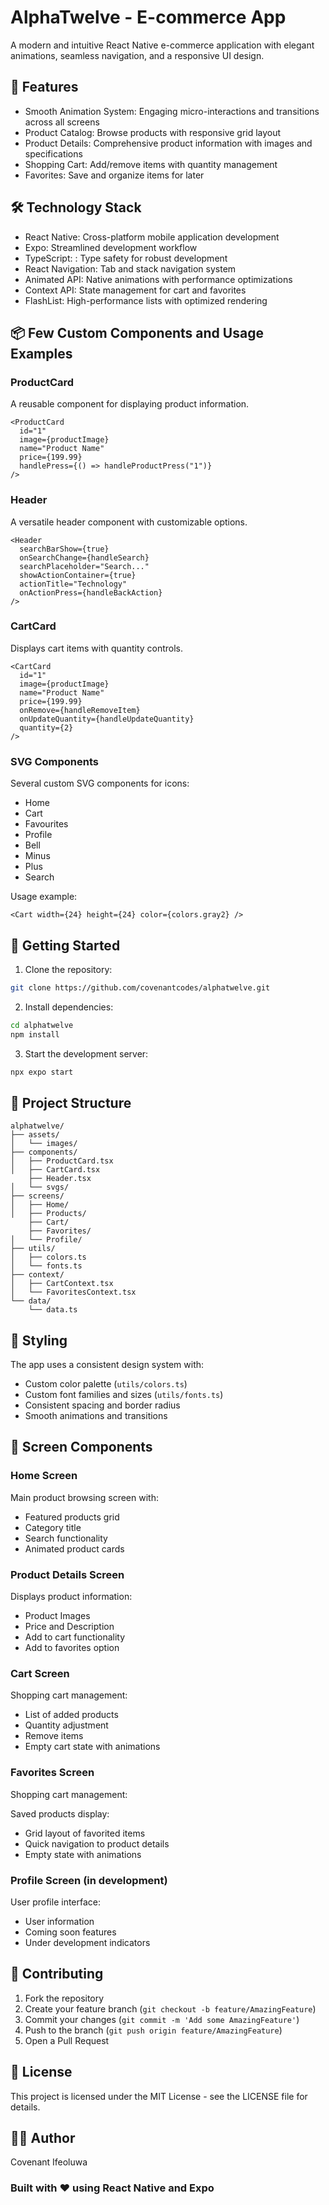 # AlphaTwelve - E-commerce App

A modern and intuitive React Native e-commerce application with elegant animations, seamless navigation, and a responsive UI design.

## 📱 Features

- Smooth Animation System: Engaging micro-interactions and transitions across all screens
- Product Catalog: Browse products with responsive grid layout
- Product Details: Comprehensive product information with images and specifications
- Shopping Cart: Add/remove items with quantity management
- Favorites: Save and organize items for later

## 🛠 Technology Stack

- React Native: Cross-platform mobile application development
- Expo: Streamlined development workflow
- TypeScript: : Type safety for robust development
- React Navigation: Tab and stack navigation system
- Animated API: Native animations with performance optimizations
- Context API: State management for cart and favorites
- FlashList: High-performance lists with optimized rendering

## 📦 Few Custom Components and Usage Examples

### ProductCard

A reusable component for displaying product information.

```tsx
<ProductCard
  id="1"
  image={productImage}
  name="Product Name"
  price={199.99}
  handlePress={() => handleProductPress("1")}
/>
```

### Header

A versatile header component with customizable options.

```tsx
<Header
  searchBarShow={true}
  onSearchChange={handleSearch}
  searchPlaceholder="Search..."
  showActionContainer={true}
  actionTitle="Technology"
  onActionPress={handleBackAction}
/>
```

### CartCard

Displays cart items with quantity controls.

```tsx
<CartCard
  id="1"
  image={productImage}
  name="Product Name"
  price={199.99}
  onRemove={handleRemoveItem}
  onUpdateQuantity={handleUpdateQuantity}
  quantity={2}
/>
```

### SVG Components

Several custom SVG components for icons:

- Home
- Cart
- Favourites
- Profile
- Bell
- Minus
- Plus
- Search

Usage example:

```tsx
<Cart width={24} height={24} color={colors.gray2} />
```

## 🚀 Getting Started

1. Clone the repository:

```bash
git clone https://github.com/covenantcodes/alphatwelve.git
```

2. Install dependencies:

```bash
cd alphatwelve
npm install
```

3. Start the development server:

```bash
npx expo start
```

## 📁 Project Structure

```
alphatwelve/
├── assets/
│   └── images/
├── components/
│   ├── ProductCard.tsx
│   ├── CartCard.tsx
    ├── Header.tsx
│   └── svgs/
├── screens/
│   ├── Home/
│   ├── Products/
    ├── Cart/
    ├── Favorites/
│   └── Profile/
├── utils/
│   ├── colors.ts
│   └── fonts.ts
├── context/
│   ├── CartContext.tsx
│   └── FavoritesContext.tsx
└── data/
    └── data.ts
```

## 🎨 Styling

The app uses a consistent design system with:

- Custom color palette (`utils/colors.ts`)
- Custom font families and sizes (`utils/fonts.ts`)
- Consistent spacing and border radius
- Smooth animations and transitions

## 📱 Screen Components

### Home Screen

Main product browsing screen with:

- Featured products grid
- Category title
- Search functionality
- Animated product cards

### Product Details Screen

Displays product information:

- Product Images
- Price and Description
- Add to cart functionality
- Add to favorites option

### Cart Screen

Shopping cart management:

- List of added products
- Quantity adjustment
- Remove items
- Empty cart state with animations

### Favorites Screen

Shopping cart management:

Saved products display:

- Grid layout of favorited items
- Quick navigation to product details
- Empty state with animations

### Profile Screen (in development)

User profile interface:

- User information
- Coming soon features
- Under development indicators

## 🤝 Contributing

1. Fork the repository
2. Create your feature branch (`git checkout -b feature/AmazingFeature`)
3. Commit your changes (`git commit -m 'Add some AmazingFeature'`)
4. Push to the branch (`git push origin feature/AmazingFeature`)
5. Open a Pull Request

## 📄 License

This project is licensed under the MIT License - see the LICENSE file for details.

## 👨‍💻 Author

Covenant Ifeoluwa

### Built with ❤️ using React Native and Expo

